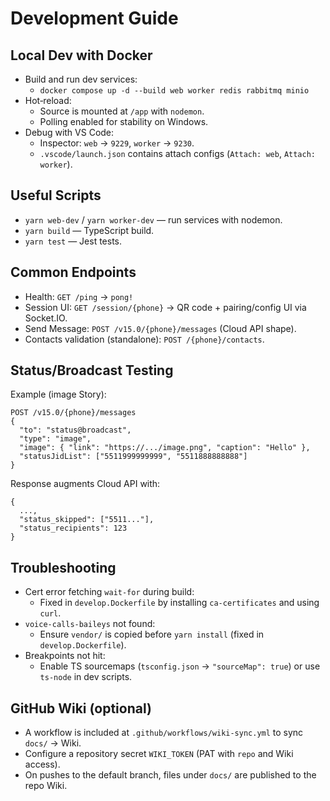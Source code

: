 # Development Guide

## Local Dev with Docker

- Build and run dev services:
  - `docker compose up -d --build web worker redis rabbitmq minio`
- Hot‑reload:
  - Source is mounted at `/app` with `nodemon`.
  - Polling enabled for stability on Windows.
- Debug with VS Code:
  - Inspector: `web` → `9229`, `worker` → `9230`.
  - `.vscode/launch.json` contains attach configs (`Attach: web`, `Attach: worker`).

## Useful Scripts

- `yarn web-dev` / `yarn worker-dev` — run services with nodemon.
- `yarn build` — TypeScript build.
- `yarn test` — Jest tests.

## Common Endpoints

- Health: `GET /ping` → `pong!`
- Session UI: `GET /session/{phone}` → QR code + pairing/config UI via Socket.IO.
- Send Message: `POST /v15.0/{phone}/messages` (Cloud API shape).
- Contacts validation (standalone): `POST /{phone}/contacts`.

## Status/Broadcast Testing

Example (image Story):

```
POST /v15.0/{phone}/messages
{
  "to": "status@broadcast",
  "type": "image",
  "image": { "link": "https://.../image.png", "caption": "Hello" },
  "statusJidList": ["5511999999999", "5511888888888"]
}
```

Response augments Cloud API with:

```
{
  ...,
  "status_skipped": ["5511..."],
  "status_recipients": 123
}
```

## Troubleshooting

- Cert error fetching `wait-for` during build:
  - Fixed in `develop.Dockerfile` by installing `ca-certificates` and using `curl`.
- `voice-calls-baileys` not found:
  - Ensure `vendor/` is copied before `yarn install` (fixed in `develop.Dockerfile`).
- Breakpoints not hit:
  - Enable TS sourcemaps (`tsconfig.json` → `"sourceMap": true`) or use `ts-node` in dev scripts.

## GitHub Wiki (optional)

- A workflow is included at `.github/workflows/wiki-sync.yml` to sync `docs/` → Wiki.
- Configure a repository secret `WIKI_TOKEN` (PAT with `repo` and Wiki access).
- On pushes to the default branch, files under `docs/` are published to the repo Wiki.
